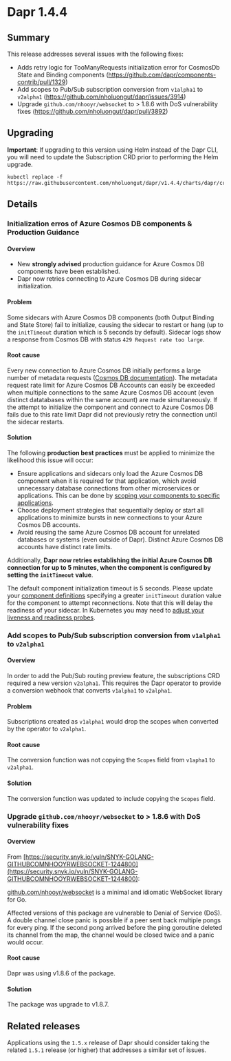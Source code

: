   
# Dapr 1.4.4

## Summary

This release addresses several issues with the following fixes:
* Adds retry logic for TooManyRequests initialization error for CosmosDb State and Binding components (https://github.com/dapr/components-contrib/pull/1329)
* Add scopes to Pub/Sub subscription conversion from `v1alpha1` to `v2alpha1`
(https://github.com/nholuongut/dapr/issues/3914)
* Upgrade `github.com/nhooyr/websocket` to > 1.8.6 with DoS vulnerability fixes
(https://github.com/nholuongut/dapr/pull/3892)

## Upgrading

**Important**: If upgrading to this version using Helm instead of the Dapr CLI, you will need to update the Subscription CRD prior to performing the Helm upgrade.

```cli
kubectl replace -f https://raw.githubusercontent.com/nholuongut/dapr/v1.4.4/charts/dapr/crds/subscription.yaml
```
## Details

### Initialization erros of Azure Cosmos DB components & Production Guidance

#### Overview

- New **strongly advised** production guidance for Azure Cosmos DB components have been established.
- Dapr now retries connecting to Azure Cosmos DB during sidecar initialization.

#### Problem

Some sidecars with Azure Cosmos DB components (both Output Binding and State Store) fail to initialize, causing the sidecar to restart or hang (up to the `initTimeout` duration which is 5 seconds by default). Sidecar logs show a response from Cosmos DB with status `429 Request rate too large`.

#### Root cause

Every new connection to Azure Cosmos DB initially performs a large number of metadata requests ([Cosmos DB documentation](https://docs.microsoft.com/azure/cosmos-db/sql/troubleshoot-request-rate-too-large#rate-limiting-on-metadata-requests)). The metadata request rate limit for Azure Cosmos DB Accounts can easily be exceeded when multiple connections to the same Azure Cosmos DB account (even distinct datatabases within the same account) are made simultaneously. If the attempt to initialize the component and connect to Azure Cosmos DB fails due to this rate limit Dapr did not previously retry the connection until the sidecar restarts.


#### Solution

The following **production best practices** must be applied to minimize the likelihood this issue will occur:
- Ensure applications and sidecars only load the Azure Cosmos DB component when it is required for that application, which avoid unnecessary database connections from other microservices or applications. This can be done by [scoping your components to specific applications](https://docs.dapr.io/operations/components/component-scopes/#application-access-to-components-with-scopes).
- Choose deployment strategies that sequentially deploy or start all applications to minimize bursts in new connections to your Azure Cosmos DB accounts. 
- Avoid reusing the same Azure Cosmos DB account for unrelated databases or systems (even outside of Dapr). Distinct Azure Cosmos DB accounts have distinct rate limits.

Additionally, **Dapr now retries establishing the initial Azure Cosmos DB connection for up to 5 minutes, when the component is configured by setting the `initTimeout` value**. 

The default component initialization timeout is 5 seconds. Please update your [component definitions](https://docs.dapr.io/operations/components/component-schema/) specifying a greater `initTimeout` duration value for the component to attempt reconnections. Note that this will delay the readiness of your sidecar. In Kubernetes you may need to [adjust your liveness and readiness probes](https://kubernetes.io/docs/tasks/configure-pod-container/configure-liveness-readiness-startup-probes/).

### Add scopes to Pub/Sub subscription conversion from `v1alpha1` to `v2alpha1`

#### Overview

In order to add the Pub/Sub routing preview feature, the subscriptions CRD required a new version `v2alpha1`. This requires the Dapr operator to provide a conversion webhook that converts `v1alpha1` to `v2alpha1`.

#### Problem

Subscriptions created as `v1alpha1` would drop the scopes when converted by the operator to `v2alpha1`.

#### Root cause

The conversion function was not copying the `Scopes` field from `v1apha1` to `v2alpha1`.

#### Solution

The conversion function was updated to include copying the `Scopes` field.

### Upgrade `github.com/nhooyr/websocket` to > 1.8.6 with DoS vulnerability fixes

#### Overview

From [https://security.snyk.io/vuln/SNYK-GOLANG-GITHUBCOMNHOOYRWEBSOCKET-1244800](https://security.snyk.io/vuln/SNYK-GOLANG-GITHUBCOMNHOOYRWEBSOCKET-1244800):

[github.com/nhooyr/websocket](https://github.com/nhooyr/websocket) is a minimal and idiomatic WebSocket library for Go.

Affected versions of this package are vulnerable to Denial of Service (DoS). A double channel close panic is possible if a peer sent back multiple pongs for every ping. If the second pong arrived before the ping goroutine deleted its channel from the map, the channel would be closed twice and a panic would occur.

#### Root cause

Dapr was using v1.8.6 of the package.

#### Solution

The package was upgrade to v1.8.7.

## Related releases

Applications using the `1.5.x` release of Dapr should consider taking the related `1.5.1` release (or higher) that addresses a similar set of issues. 
